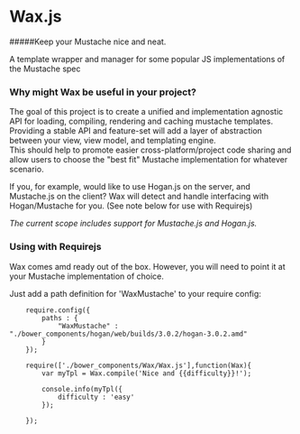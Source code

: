 Wax.js 
===
#####Keep your Mustache nice and neat.

A template wrapper and manager for some popular JS implementations of the Mustache spec

### Why might Wax be useful in your project?
The goal of this project is to create a unified and implementation agnostic API for loading, compiling, rendering and caching mustache templates.  Providing a stable API and feature-set will add a layer of abstraction between your view, view model, and templating engine.  
This should help to promote easier cross-platform/project code sharing and allow users to choose the "best fit" Mustache implementation for whatever scenario. 

If you, for example, would like to use Hogan.js on the server, and Mustache.js on the client?   Wax will detect and handle interfacing with Hogan/Mustache for you. (See note below for use with Requirejs)




_The current scope includes support for Mustache.js and Hogan.js._

### Using with Requirejs
Wax comes amd ready out of the box.  However, you will need to point it at your Mustache implementation of choice.

Just add a path definition for 'WaxMustache' to your require config:

```
	require.config({
		paths : {
			"WaxMustache" : "./bower_components/hogan/web/builds/3.0.2/hogan-3.0.2.amd"
		}
	});

	require(['./bower_components/Wax/Wax.js'],function(Wax){
		var myTpl = Wax.compile('Nice and {{difficulty}}!');

		console.info(myTpl({
			difficulty : 'easy'
		});

	});
```


